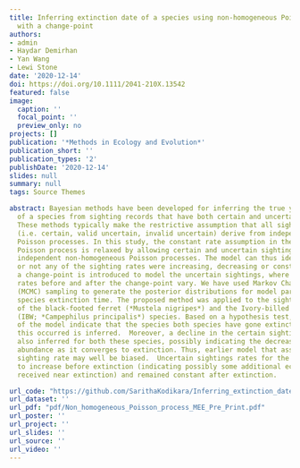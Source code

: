 ```yaml
---
title: Inferring extinction date of a species using non‐homogeneous Poisson processes
  with a change‐point
authors:
- admin
- Haydar Demirhan
- Yan Wang
- Lewi Stone
date: '2020-12-14'
doi: https://doi.org/10.1111/2041-210X.13542
featured: false
image:
  caption: ''
  focal_point: ''
  preview_only: no
projects: []
publication: '*Methods in Ecology and Evolution*'
publication_short: ''
publication_types: '2'
publishDate: '2020-12-14'
slides: null
summary: null
tags: Source Themes

abstract: Bayesian methods have been developed for inferring the true year of extinction
  of a species from sighting records that have both certain and uncertain sightings.
  These methods typically make the restrictive assumption that all sighting types
  (i.e. certain, valid uncertain, invalid uncertain) derive from independent homogeneous
  Poisson processes. In this study, the constant rate assumption in the homogeneous
  Poisson process is relaxed by allowing certain and uncertain sightings to follow
  independent non-homogeneous Poisson processes. The model can thus identify whether
  or not any of the sighting rates were increasing, decreasing or constant. In addition,
  a change-point is introduced to model the uncertain sightings, where the sighting
  rates before and after the change-point vary. We have used Markov Chain Monte Carlo
  (MCMC) sampling to generate the posterior distributions for model parameters including
  species extinction time. The proposed method was applied to the sighting records
  of the black-footed ferret (*Mustela nigripes*) and the Ivory-billed Woodpecker
  (IBW; *Campephilus principalis*) species. Based on a hypothesis test, the results
  of the model indicate that the species both species have gone extinct and the time
  this occurred is inferred.  Moreover, a decline in the certain sighting rate was
  also inferred for both these species, possibly indicating the decrease in the species
  abundance as it converges to extinction. Thus, earlier model that assumes a constant
  sighting rate may well be biased.  Uncertain sightings rates for the IBW were found
  to increase before extinction (indicating possibly some additional ecological attention
  received near extinction) and remained constant after extinction.

url_code: "https://github.com/SarithaKodikara/Inferring_extinction_date_of_a_species_using_non-homogeneous_Poisson_processes_with_a_change-point"
url_dataset: ''
url_pdf: "pdf/Non_homogeneous_Poisson_process_MEE_Pre_Print.pdf"
url_poster: ''
url_project: ''
url_slides: ''
url_source: ''
url_video: ''
---
```


